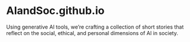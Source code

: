 # AIandSoc.github.io
Using generative AI tools, we’re crafting a collection of short stories that reflect on the social, ethical, and personal dimensions of AI in society. 
